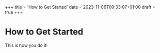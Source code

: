 +++
title = 'How to Get Started'
date = 2023-11-06T00:33:07+01:00
draft = true
+++

# How to Get Started

This is how you do it!
